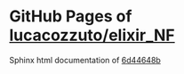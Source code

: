 GitHub Pages of [lucacozzuto/elixir_NF](https://github.com/lucacozzuto/elixir_NF.git)
===
Sphinx html documentation of [6d44648b](https://github.com/lucacozzuto/elixir_NF/tree/6d44648b4daf6ef8d3bc97734c7fc0e6fd0631d5)
